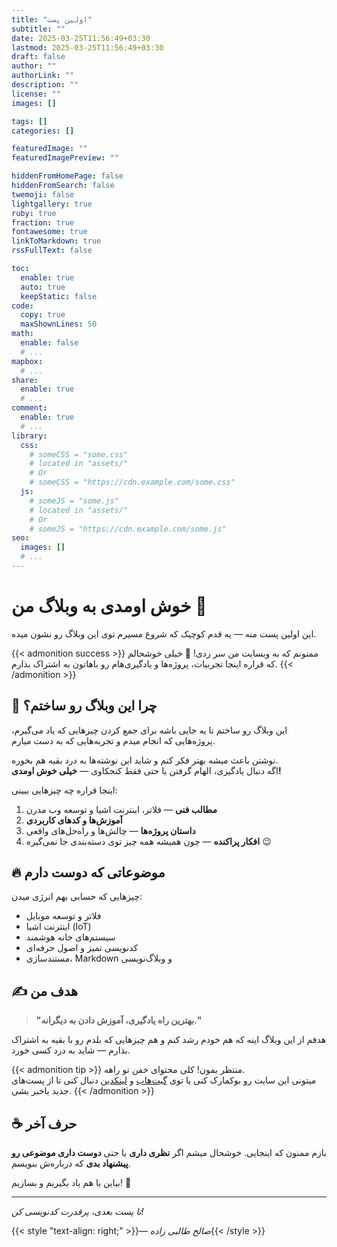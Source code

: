 ```yaml
---
title: "اولین پست"
subtitle: ""
date: 2025-03-25T11:56:49+03:30
lastmod: 2025-03-25T11:56:49+03:30
draft: false
author: ""
authorLink: ""
description: ""
license: ""
images: []

tags: []
categories: []

featuredImage: ""
featuredImagePreview: ""

hiddenFromHomePage: false
hiddenFromSearch: false
twemoji: false
lightgallery: true
ruby: true
fraction: true
fontawesome: true
linkToMarkdown: true
rssFullText: false

toc:
  enable: true
  auto: true
  keepStatic: false
code:
  copy: true
  maxShownLines: 50
math:
  enable: false
  # ...
mapbox:
  # ...
share:
  enable: true
  # ...
comment:
  enable: true
  # ...
library:
  css:
    # someCSS = "some.css"
    # located in "assets/"
    # Or
    # someCSS = "https://cdn.example.com/some.css"
  js:
    # someJS = "some.js"
    # located in "assets/"
    # Or
    # someJS = "https://cdn.example.com/some.js"
seo:
  images: []
  # ...
---
```


# خوش اومدی به وبلاگ من 🚀

این اولین پست منه — یه قدم کوچیک که شروع مسیرم توی این وبلاگ رو نشون میده.

<!--more-->

{{< admonition success >}}
ممنونم که به وبسایت من سر زدی! 🎉 خیلی خوشحالم که قراره اینجا تجربیات، پروژه‌ها و یادگیری‌هام رو باهاتون به اشتراک بذارم.
{{< /admonition >}}

## 🌱 چرا این وبلاگ رو ساختم؟

این وبلاگ رو ساختم تا یه جایی باشه برای جمع کردن چیزهایی که یاد می‌گیرم، پروژه‌هایی که انجام میدم و تجربه‌هایی که به دست میارم.

نوشتن باعث میشه بهتر فکر کنم و شاید این نوشته‌ها به درد بقیه هم بخوره.  
اگه دنبال یادگیری، الهام گرفتن یا حتی فقط کنجکاوی — **خیلی خوش اومدی!**

اینجا قراره چه چیزهایی ببینی:

1. **مطالب فنی** — فلاتر، اینترنت اشیا و توسعه وب مدرن
2. **آموزش‌ها و کدهای کاربردی**
3. **داستان پروژه‌ها** — چالش‌ها و راه‌حل‌های واقعی
4. **افکار پراکنده** — چون همیشه همه چیز توی دسته‌بندی جا نمی‌گیره 😉

## 🔥 موضوعاتی که دوست دارم

چیزهایی که حسابی بهم انرژی میدن:

- فلاتر و توسعه موبایل
- اینترنت اشیا (IoT)
- سیستم‌های خانه هوشمند
- کدنویسی تمیز و اصول حرفه‌ای
- مستندسازی، Markdown و وبلاگ‌نویسی

## ✍️ هدف من

> **"بهترین راه یادگیری، آموزش دادن به دیگرانه."**

هدفم از این وبلاگ اینه که هم خودم رشد کنم و هم چیزهایی که بلدم رو با بقیه به اشتراک بذارم — شاید به درد کسی خورد.

{{< admonition tip >}}
منتظر بمون! کلی محتوای خفن تو راهه.  
میتونی این سایت رو بوکمارک کنی یا توی [گیت‌هاب](https://github.com/) و [لینکدین](https://linkedin.com/) دنبال کنی تا از پست‌های جدید باخبر بشی.
{{< /admonition >}}

## ☕ حرف آخر

بازم ممنون که اینجایی. خوشحال میشم اگر **نظری داری** یا حتی **دوست داری موضوعی رو پیشنهاد بدی** که درباره‌ش بنویسم.

بیاین با هم یاد بگیریم و بسازیم! 💪

---

*تا پست بعدی، پرقدرت کدنویسی کن!*

{{< style "text-align: right;" >}}— _صالح طالبی زاده_{{< /style >}}
